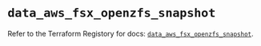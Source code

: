 # `data_aws_fsx_openzfs_snapshot`

Refer to the Terraform Registory for docs: [`data_aws_fsx_openzfs_snapshot`](https://registry.terraform.io/providers/hashicorp/aws/5.5.0/docs/data-sources/fsx_openzfs_snapshot).
